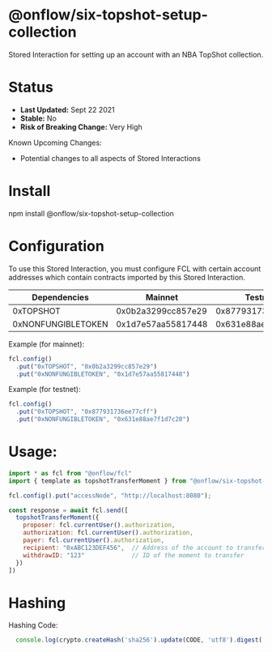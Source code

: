 # @onflow/six-topshot-setup-collection

Stored Interaction for setting up an account with an NBA TopShot collection.

# Status

- **Last Updated:** Sept 22 2021
- **Stable:** No
- **Risk of Breaking Change:** Very High

Known Upcoming Changes:

- Potential changes to all aspects of Stored Interactions

# Install

npm install @onflow/six-topshot-setup-collection

# Configuration 

To use this Stored Interaction, you must configure FCL with certain account addresses which contain contracts imported by this Stored Interaction.

| Dependencies          | Mainnet            | Testnet            |
| --------------------- | ------------------ | ------------------ |
| 0xTOPSHOT             | 0x0b2a3299cc857e29 | 0x877931736ee77cff |
| 0xNONFUNGIBLETOKEN    | 0x1d7e57aa55817448 | 0x631e88ae7f1d7c20 |

Example (for mainnet):

```javascript
fcl.config()
  .put("0xTOPSHOT", "0x0b2a3299cc857e29")
  .put("0xNONFUNGIBLETOKEN", "0x1d7e57aa55817448")
```

Example (for testnet):

```javascript
fcl.config()
  .put("0xTOPSHOT", "0x877931736ee77cff")
  .put("0xNONFUNGIBLETOKEN", "0x631e88ae7f1d7c20")
```

# Usage:

```javascript
import * as fcl from "@onflow/fcl"
import { template as topshotTransferMoment } from "@onflow/six-topshot-transfer-moment"

fcl.config().put("accessNode", "http://localhost:8080");

const response = await fcl.send([
  topshotTransferMoment({
    proposer: fcl.currentUser().authorization,
    authorization: fcl.currentUser().authorization,     
    payer: fcl.currentUser().authorization,
    recipient: "0xABC123DEF456",  // Address of the account to transfer the moment to
    withdrawID: "123"             // ID of the moment to transfer
  })
])

```

# Hashing

Hashing Code:
```javascript
  console.log(crypto.createHash('sha256').update(CODE, 'utf8').digest('hex'))
```